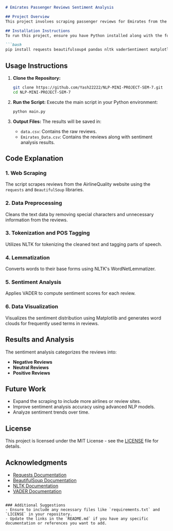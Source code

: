 

```markdown
# Emirates Passenger Reviews Sentiment Analysis

## Project Overview
This project involves scraping passenger reviews for Emirates from the AirlineQuality website and performing sentiment analysis to classify the reviews as positive, negative, or neutral. The analysis provides insights into customer experiences and overall sentiment trends.

## Installation Instructions
To run this project, ensure you have Python installed along with the following libraries:

```bash
pip install requests beautifulsoup4 pandas nltk vaderSentiment matplotlib wordcloud
```

## Usage Instructions
1. **Clone the Repository:**
   ```bash
   git clone https://github.com/Yash22222/NLP-MINI-PROJECT-SEM-7.git
   cd NLP-MINI-PROJECT-SEM-7
   ```

2. **Run the Script:**
   Execute the main script in your Python environment:
   ```bash
   python main.py
   ```

3. **Output Files:**
   The results will be saved in:
   - `data.csv`: Contains the raw reviews.
   - `Emirates_Data.csv`: Contains the reviews along with sentiment analysis results.

## Code Explanation
### 1. Web Scraping
The script scrapes reviews from the AirlineQuality website using the `requests` and `BeautifulSoup` libraries.

### 2. Data Preprocessing
Cleans the text data by removing special characters and unnecessary information from the reviews.

### 3. Tokenization and POS Tagging
Utilizes NLTK for tokenizing the cleaned text and tagging parts of speech.

### 4. Lemmatization
Converts words to their base forms using NLTK's WordNetLemmatizer.

### 5. Sentiment Analysis
Applies VADER to compute sentiment scores for each review.

### 6. Data Visualization
Visualizes the sentiment distribution using Matplotlib and generates word clouds for frequently used terms in reviews.

## Results and Analysis
The sentiment analysis categorizes the reviews into:
- **Negative Reviews**
- **Neutral Reviews**
- **Positive Reviews**

## Future Work
- Expand the scraping to include more airlines or review sites.
- Improve sentiment analysis accuracy using advanced NLP models.
- Analyze sentiment trends over time.

## License
This project is licensed under the MIT License - see the [LICENSE](LICENSE) file for details.

## Acknowledgments
- [Requests Documentation](https://docs.python-requests.org/en/master/)
- [BeautifulSoup Documentation](https://www.crummy.com/software/BeautifulSoup/bs4/doc/)
- [NLTK Documentation](https://www.nltk.org/)
- [VADER Documentation](https://github.com/cjhutto/vaderSentiment)
```

### Additional Suggestions
- Ensure to include any necessary files like `requirements.txt` and `LICENSE` in your repository.
- Update the links in the `README.md` if you have any specific documentation or references you want to add.
